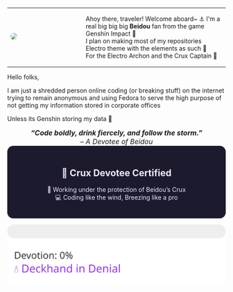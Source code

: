 <table>
  <tr>
    <td width="160">
      <img src="img/beidou.gif" width="150" style="border-radius: 10px;">
    </td>
    <td>
      <p>
        Ahoy there, traveler! Welcome aboard~ ⚓  
        I'm a real big big big <strong>Beidou</strong> fan from the game Genshin Impact 💋 <br>
        I plan on making most of my repositories Electro theme with the elements as such 🫠 <br>
        For the Electro Archon and the Crux Captain 💜
      </p>
    </td>
  </tr>
</table>

Hello folks,

I am just a shredded person online coding (or breaking stuff) on the internet trying to remain anonymous and using 
Fedora to serve the high purpose of not getting my information stored in corporate offices

Unless its Genshin storing my data 🙂

<div align="center" style="font-size: 16px; font-style: italic;">
  <strong>“Code boldly, drink fiercely, and follow the storm.”</strong><br>
  – A Devotee of Beidou
</div>

<div align="center" style="background-color:#1c1b2e; padding: 20px; border-radius: 14px; color: #f0e8ff;">
  <h2>🐉 Crux Devotee Certified</h2>
  <p>🌊 Working under the protection of Beidou’s Crux<br>
  💻 Coding like the wind, Breezing like a pro</p>
</div>


![Worship Meter](https://github.com/CaptainBeidou/CaptainBeidou/blob/main/generated/worship_meter.svg)
